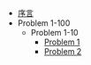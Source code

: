 * [序言](./README.md)
* Problem 1-100
	* Problem 1-10
		* [Problem 1](./solutions/1.md)
		* [Problem 2](./solutions/2.md)

